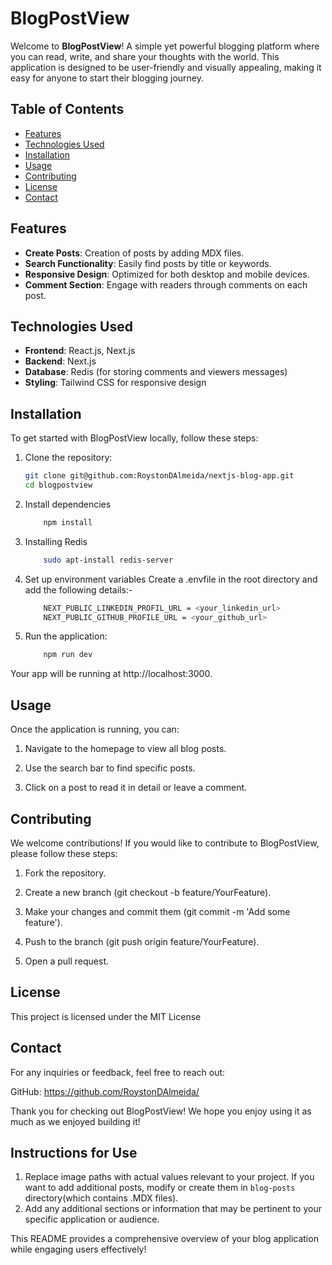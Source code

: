 # BlogPostView

Welcome to **BlogPostView**! A simple yet powerful blogging platform where you can read, write, and share your thoughts with the world. This application is designed to be user-friendly and visually appealing, making it easy for anyone to start their blogging journey.

## Table of Contents
- [Features](#features)
- [Technologies Used](#technologies-used)
- [Installation](#installation)
- [Usage](#usage)
- [Contributing](#contributing)
- [License](#license)
- [Contact](#contact)

## Features
- **Create Posts**: Creation of posts by adding MDX files.
- **Search Functionality**: Easily find posts by title or keywords.
- **Responsive Design**: Optimized for both desktop and mobile devices.
- **Comment Section**: Engage with readers through comments on each post.

## Technologies Used
- **Frontend**: React.js, Next.js
- **Backend**: Next.js
- **Database**: Redis (for storing comments and viewers messages)
- **Styling**: Tailwind CSS for responsive design

## Installation

To get started with BlogPostView locally, follow these steps:

1. Clone the repository:
   ```bash
   git clone git@github.com:RoystonDAlmeida/nextjs-blog-app.git
   cd blogpostview

2. Install dependencies
    ```bash
        npm install

3. Installing Redis
    ```bash
        sudo apt-install redis-server

4. Set up environment variables
    Create a .envfile in the root directory and add the following details:-
    ``` bash
        NEXT_PUBLIC_LINKEDIN_PROFIL_URL = <your_linkedin_url>
        NEXT_PUBLIC_GITHUB_PROFILE_URL = <your_github_url>

5. Run the application:
    ``` bash
        npm run dev

Your app will be running at http://localhost:3000.

## Usage

Once the application is running, you can:

1. Navigate to the homepage to view all blog posts.

2. Use the search bar to find specific posts.

3. Click on a post to read it in detail or leave a comment.

## Contributing

We welcome contributions! If you would like to contribute to BlogPostView, please follow these steps:

1. Fork the repository.

2. Create a new branch (git checkout -b feature/YourFeature).

3. Make your changes and commit them (git commit -m 'Add some feature').

4. Push to the branch (git push origin feature/YourFeature).

5. Open a pull request.

## License

This project is licensed under the MIT License 

## Contact

For any inquiries or feedback, feel free to reach out:

GitHub: https://github.com/RoystonDAlmeida/

Thank you for checking out BlogPostView! We hope you enjoy using it as much as we enjoyed building it!


## Instructions for Use

1. Replace image paths with actual values relevant to your project. If you want to add additional posts, modify or create them in `blog-posts` directory(which contains .MDX files).
2. Add any additional sections or information that may be pertinent to your specific application or audience.

This README provides a comprehensive overview of your blog application while engaging users effectively!


